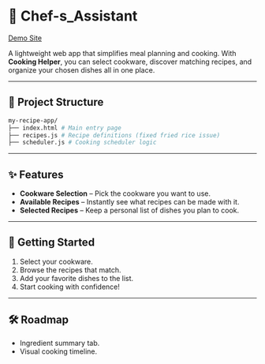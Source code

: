 # 🍳 Chef-s_Assistant

[Demo Site](https://juan-jeffery.github.io/Chef-s_Assistant/)

A lightweight web app that simplifies meal planning and cooking. With **Cooking Helper**, you can select cookware, discover matching recipes, and organize your chosen dishes all in one place.

---

## 📂 Project Structure
```bash
my-recipe-app/
├── index.html # Main entry page
├── recipes.js # Recipe definitions (fixed fried rice issue)
├── scheduler.js # Cooking scheduler logic
```

---

## ✨ Features

- **Cookware Selection** – Pick the cookware you want to use.  
- **Available Recipes** – Instantly see what recipes can be made with it.  
- **Selected Recipes** – Keep a personal list of dishes you plan to cook.  

---

## 🚀 Getting Started

1. Select your cookware.  
2. Browse the recipes that match.  
3. Add your favorite dishes to the list.  
4. Start cooking with confidence!  

---

## 🛠️ Roadmap

- Ingredient summary tab.  
- Visual cooking timeline.  

